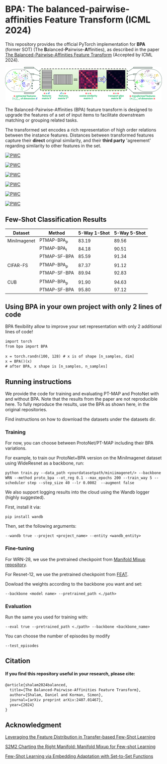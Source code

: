 # BPA: The balanced-pairwise-affinities Feature Transform (ICML 2024)

This repository provides the official PyTorch implementation for **BPA** (former SOT) (The **B**alanced-**P**airwise-**A**ffinities),
as described in the paper [The Balanced-Pairwise-Affinities Feature Transform](https://arxiv.org/abs/2407.01467) (Accepted by ICML 2024).

![BPA](bpa_workflow.png?raw=true)

The Balanced-Pairwise-Affinities (BPA) feature
transform is designed to upgrade the features of a
set of input items to facilitate downstream matching or grouping related tasks.

The transformed set encodes a rich representation of high order relations between the instance features. 
Distances between transformed features capture their **direct** original similarity, and 
their **third party** 'agreement' regarding similarity to other features in the set. 


[![PWC](https://img.shields.io/endpoint.svg?url=https://paperswithcode.com/badge/the-self-optimal-transport-feature-transform/few-shot-image-classification-on-cifar-fs-5)](https://paperswithcode.com/sota/few-shot-image-classification-on-cifar-fs-5?p=the-self-optimal-transport-feature-transform)

[![PWC](https://img.shields.io/endpoint.svg?url=https://paperswithcode.com/badge/the-self-optimal-transport-feature-transform/few-shot-image-classification-on-cifar-fs-5-1)](https://paperswithcode.com/sota/few-shot-image-classification-on-cifar-fs-5-1?p=the-self-optimal-transport-feature-transform)

[![PWC](https://img.shields.io/endpoint.svg?url=https://paperswithcode.com/badge/the-self-optimal-transport-feature-transform/few-shot-image-classification-on-cub-200-5-1)](https://paperswithcode.com/sota/few-shot-image-classification-on-cub-200-5-1?p=the-self-optimal-transport-feature-transform)

[![PWC](https://img.shields.io/endpoint.svg?url=https://paperswithcode.com/badge/the-self-optimal-transport-feature-transform/few-shot-image-classification-on-cub-200-5)](https://paperswithcode.com/sota/few-shot-image-classification-on-cub-200-5?p=the-self-optimal-transport-feature-transform)

[![PWC](https://img.shields.io/endpoint.svg?url=https://paperswithcode.com/badge/the-self-optimal-transport-feature-transform/few-shot-image-classification-on-mini-2)](https://paperswithcode.com/sota/few-shot-image-classification-on-mini-2?p=the-self-optimal-transport-feature-transform)

[![PWC](https://img.shields.io/endpoint.svg?url=https://paperswithcode.com/badge/the-self-optimal-transport-feature-transform/few-shot-image-classification-on-mini-3)](https://paperswithcode.com/sota/few-shot-image-classification-on-mini-3?p=the-self-optimal-transport-feature-transform)

## Few-Shot Classification Results

| Dataset       | Method                 | 5-Way 1-Shot  | 5-Way 5-Shot  |
| ------------- |-------------           | ------------- | ------------- |
| MiniImagenet  | PTMAP-BPA<sub>p</sub>  | 83.19         | 89.56         |
|               | PTMAP-BPA<sub>t</sub>  | 84.18         | 90.51         |
|               | PTMAP-SF-BPA           | 85.59         | 91.34         |
|               |                        |               |               |
| CIFAR-FS      | PTMAP-BPA<sub>p</sub>  | 87.37         | 91.12         |
|               | PTMAP-SF-BPA           | 89.94         | 92.83         |
|               |                        |               |               |
| CUB           | PTMAP-BPA<sub>p</sub>  | 91.90         | 94.63         |
|               | PTMAP-SF-BPA           | 95.80         | 97.12         |

## Using BPA in your own project with only 2 lines of code
BPA flexibility allow to improve your set representation with only 2 additional lines of code!

```
import torch
from bpa import BPA

x = torch.randn(100, 128) # x is of shape [n_samples, dim]
x = BPA()(x)
# after BPA, x shape is [n_samples, n_samples]
```


## Running instructions
We provide the code for training and evaluating PT-MAP and ProtoNet with and without BPA.
Note that the results from the paper are not reproducible here. 
To fully reproduce the results, use the BPA as shown here, in the original repositories.

Find instructions on how to download the datasets under the datasets dir.

### Training
For now, you can choose between ProtoNet/PT-MAP including their BPA variations.

For example, to train our ProtoNet+BPA version on the MiniImagenet dataset using WideResnet as a backbone, run:

```
python train.py --data_path <yourdatasetpath/miniimagenet/> --backbone WRN --method proto_bpa --ot_reg 0.1 --max_epochs 200 --train_way 5 --scheduler step --step_size 40 --lr 0.0002  --augment false
```

We also support logging results into the cloud using the Wandb logger (highly suggested).

First, install it via:
```
pip install wandb
```

Then, set the following arguments:
```
--wandb true --project <project_name> --entity <wandb_entity>
```

### Fine-tuning
For WRN-28, we use the pretrained checkpoint from [Manifold Mixup repository](https://github.com/nupurkmr9/S2M2_fewshot).

For Resnet-12, we use the pretrained checkpoint from [FEAT](https://github.com/Sha-Lab/FEAT).

Dowload the weights according to the backbone you want and set:
```
--backbone <model name> --pretrained_path <./path>
```

### Evaluation
Run the same you used for training with:
```
--eval true --pretrained_path <./path> --backbone <backbone_name>
```
You can choose the number of episodes by modify
```
--test_episodes
```

## Citation

<p>

#### If you find this repository useful in your research, please cite:
    @article{shalam2024balanced,
      title={The Balanced-Pairwise-Affinities Feature Transform},
      author={Shalam, Daniel and Korman, Simon},
      journal={arXiv preprint arXiv:2407.01467},
      year={2024}
    }
    
</p>

## Acknowledgment
[Leveraging the Feature Distribution in Transfer-based Few-Shot Learning](https://github.com/yhu01/PT-MAP)

[S2M2 Charting the Right Manifold: Manifold Mixup for Few-shot Learning](https://arxiv.org/pdf/1907.12087.pdf)

[Few-Shot Learning via Embedding Adaptation with Set-to-Set Functions](https://arxiv.org/pdf/1812.03664.pdf)
